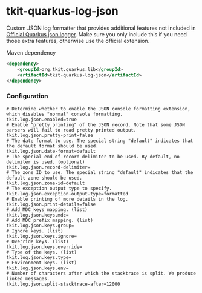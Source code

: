 # tkit-quarkus-log-json

Custom JSON log formatter that provides additional features not included in [Official Quarkus json logger](https://quarkus.io/guides/logging#json-logging). 
Make sure you only include this if you need those extra features, otherwise use the official extension.

Maven dependency
```xml
<dependency>
    <groupId>org.tkit.quarkus.lib</groupId>
    <artifactId>tkit-quarkus-log-json</artifactId>
</dependency>
```
### Configuration

```properties
# Determine whether to enable the JSON console formatting extension, which disables "normal" console formatting.
tkit.log.json.enabled=true
# Enable "pretty printing" of the JSON record. Note that some JSON parsers will fail to read pretty printed output.
tkit.log.json.pretty-print=false
# The date format to use. The special string "default" indicates that the default format should be used.
tkit.log.json.date-format=default
# The special end-of-record delimiter to be used. By default, no delimiter is used. (optional)
tkit.log.json.record-delimiter=
# The zone ID to use. The special string "default" indicates that the default zone should be used.
tkit.log.json.zone-id=default
# The exception output type to specify.
tkit.log.json.exception-output-type=formatted
# Enable printing of more details in the log.
tkit.log.json.print-details=false
# Add MDC keys mapping. (list)
tkit.log.json.keys.mdc=
# Add MDC prefix mapping. (list)
tkit.log.json.keys.group=
# Ignore keys. (list)
tkit.log.json.keys.ignore=
# Override keys. (list)
tkit.log.json.keys.override=
# Type of the keys. (list)
tkit.log.json.keys.type=
# Environment keys. (list)
tkit.log.json.keys.env=
# Number of characters after which the stacktrace is split. We produce linked messages.
tkit.log.json.split-stacktrace-after=12000
```

